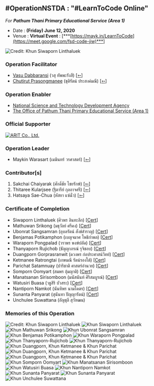## #OperationNSTDA : "#LearnToCode Online" 
*For* ***Pathum Thani Primary Educational Service (Area 1)***

+ Date : **(Friday) June 12, 2020**
+ Venue : **Virtual Event** : [***[https://mayk.in/LearnToCode](https://meet.google.com/fsd-code-jiw)***]

![](/OperationNSTDA/photo/Poster.jpg "Credit: Khun Siwaporn Linthaluek")

### Operation Facilitator
+ [Vasu Dabbaransi](/OperationNSTDA/VXOpNSTDA-20200612-Vasu-Dabbaransi.pdf) (วสุ ทัพพะรังสี) [[➳](https://web.facebook.com/news.daisy)]
+ [Chutirut Prasongmanee](/OperationNSTDA/VXOpNSTDA-20200612-Chutirut-Prasongmanee.pdf) (ชุติรัตน์ ประสงค์มณี) [[➳](https://www.facebook.com/chutirut.prasongmanee.7)]

### Operation Enabler
+ [National Science and Technology Development Agency](http://nstda.or.th)
+ [The Office of Pathum Thani Primary Educational Service (Area 1)](http://www.pathum1.go.th)

### Official Supporter
[![](/OperationNSTDA/pics/ARIT-logo.png "ARIT Co., Ltd.")](https://www.arit.co.th/)

### Operation Leader
+ Maykin Warasart (เมฆินทร์ วรศาสตร์) [[➳](http://mk.in.th)]

### Contributor[s]
1. Sakchai Chaiyarak (ศักดิ์ชัย ไชยรักษ์) [[➳](https://www.facebook.com/chaiyaraks)]
1. Thitaree Kularjsee (ฐิตารีย์ กุลอาจศรี) [[➳](https://www.facebook.com/yaipanggogii)]
1. Hatsaya Sae-Chua (หัสยา แซ่ฉั่ว) [[➳](https://www.facebook.com/profile.php?id=100005176634024)]

### Certificate of Completion
+ Siwaporn Linthaluek (ศิวพร ลินทะลึก) [[Cert](OperationNSTDA/cert/VXOpNSTDA-20200612-Siwaporn-Linthaluek.pdf)]
+ Mathuwan Srikong (มธุวัลย์ ศรีคง) [[Cert](OperationNSTDA/cert/VXOpNSTDA-20200612-Mathuwan-Srikong.pdf)]
+ Ubonrat Sangsamran (อุบลรัตน์ สังข์สำราญ) [[Cert](OperationNSTDA/cert/VXOpNSTDA-20200612-Ubonrat-Sangsamran.pdf)]
+ Benjamas Potikamphon (เบญจมาศ โพธิกำพล) [[Cert](OperationNSTDA/cert/VXOpNSTDA-20200612-Benjamas-Potikamphon.pdf)]
+ Waraporn Pongpalad (วราพร พงษ์ปลัด) [[Cert](OperationNSTDA/cert/VXOpNSTDA-20200612-Waraporn-Pongpalad.pdf)]
+ Thanyaporn Rujichob (ธัญญาภรณ์ รุจิชอบ) [[Cert](OperationNSTDA/cert/VXOpNSTDA-20200612-Thanyaporn-Rujichob.pdf)]
+ Duangporn Gorprasranwit (ดวงพร ก่อประศาสน์วิทย์) [[Cert](OperationNSTDA/cert/VXOpNSTDA-20200612-Duangporn-Gorprasranwit.pdf)]
+ Ketmanee Ratrongtai (เกษมณี รัตน์รองใต้) [[Cert](OperationNSTDA/cert/VXOpNSTDA-20200612-Ketmanee-Ratrongtai.pdf)]
+ Parichat Satamnuay (ปาริชาติ ศาสตร์อำนวย) [[Cert](OperationNSTDA/cert/VXOpNSTDA-20200612-Parichat-Satamnuay.pdf)]
+ Somporn Oomyart (สมพร อุ้มญาติ) [[Cert](OperationNSTDA/cert/VXOpNSTDA-20200612-Somporn-Oomyart.pdf)]
+ Manatsanan Sirisomboon (มนัสนันท์ ศิริสมบูรณ์) [[Cert](OperationNSTDA/cert/VXOpNSTDA-20200612-Manatsanan-Sirisomboon.pdf)]
+ Watusiri Buasa (วธูสิริ บัวสระ) [[Cert](OperationNSTDA/cert/VXOpNSTDA-20200612-Watusiri-Buasa.pdf)]
+ Nantiporn Namkot (นันทิพร นามโคตร) [[Cert](OperationNSTDA/cert/VXOpNSTDA-20200612-Nantiporn-Namkot.pdf)]
+ Sunanta Panyarat (สุนันทา ปัญญารัตน์) [[Cert](OperationNSTDA/cert/VXOpNSTDA-20200612-Sunanta-Panyarat.pdf)]
+ Unchulee Suwattana (อัญชุลี สุวัฑฒน)

### Memories of this Operation

![](/OperationNSTDA/photo/During.jpg "Credit: Khun Siwaporn Linthaluek")
![](/OperationNSTDA/photo/Siwaporn-Linthaluek.jpg "Khun Siwaporn Linthaluek")
![](/OperationNSTDA/photo/Mathuwan-Srikong.jpg "Khun Mathuwan Srikong")
![](/OperationNSTDA/photo/Ubonrat-Sangsamran.jpg "Khun Ubonrat Sangsamran")
![](/OperationNSTDA/photo/Benjamas-Potikamphon.jpg "Khun Benjamas Potikamphon")
![](/OperationNSTDA/photo/Waraporn-Pongpalad.jpg "Khun Waraporn Pongpalad")
![](/OperationNSTDA/photo/Thanyaporn-Rujichob-1.jpg "Khun Thanyaporn-Rujichob")
![](/OperationNSTDA/photo/Thanyaporn-Rujichob-2.jpg "Khun Thanyaporn-Rujichob")
![](/OperationNSTDA/photo/Duangporn-Ketmanee-Parichat-1.jpg "Khun Duangporn, Khun Ketmanee & Khun Parichat")
![](/OperationNSTDA/photo/Duangporn-Ketmanee-Parichat-2.jpg "Khun Duangporn, Khun Ketmanee & Khun Parichat")
![](/OperationNSTDA/photo/Duangporn-Ketmanee-Parichat-3.jpg "Khun Duangporn, Khun Ketmanee & Khun Parichat")
![](/OperationNSTDA/photo/Somporn-Oomyart.jpg "Khun Somporn Oomyart")
![](/OperationNSTDA/photo/Manatsanan-Sirisomboon.jpg "Khun Manatsanan Sirisomboon")
![](/OperationNSTDA/photo/Watusiri-Buasa.jpg "Khun Watusiri Buasa")
![](/OperationNSTDA/photo/Nantiporn-Namkot.jpg "Khun Nantiporn Namkot")
![](/OperationNSTDA/photo/Sunanta-Panyarat-1.jpg "Khun Sunanta Panyarat")
![](/OperationNSTDA/photo/Sunanta-Panyarat-2.jpg "Khun Sunanta Panyarat")
![](/OperationNSTDA/photo/Unchulee-Suwattana.jpg "Khun Unchulee Suwattana")

